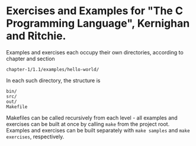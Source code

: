 # Exercises and Examples for "The C Programming Language", Kernighan and Ritchie.
Examples and exercises each occupy their own directories, according to chapter
and section
```
chapter-1/1.1/examples/hello-world/
```
In each such directory, the structure is
```
bin/
src/
out/
Makefile
```
Makefiles can be called recursively from each level - all examples and exercises
can be built at once by calling `make` from the project root. Examples and
exercises can be built separately with `make samples` and `make exercises`,
respectively.
